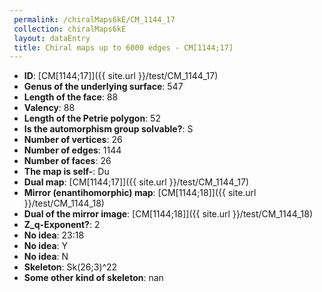 ```yaml
--- 
 permalink: /chiralMaps6kE/CM_1144_17 
 collection: chiralMaps6kE
 layout: dataEntry
 title: Chiral maps up to 6000 edges - CM[1144;17]
---
```


- **ID**: [CM[1144;17]]({{ site.url }}/test/CM_1144_17)
- **Genus of the underlying surface**: 547
- **Length of the face**: 88
- **Valency**: 88
- **Length of the Petrie polygon**: 52
- **Is the automorphism group solvable?**: S
- **Number of vertices**: 26
- **Number of edges**: 1144
- **Number of faces**: 26
- **The map is self-**: Du
- **Dual map**: [CM[1144;17]]({{ site.url }}/test/CM_1144_17)
- **Mirror (enantihomorphic) map**: [CM[1144;18]]({{ site.url }}/test/CM_1144_18)
- **Dual of the mirror image**: [CM[1144;18]]({{ site.url }}/test/CM_1144_18)
- **Z_q-Exponent?**: 2
- **No idea**:  23:18
- **No idea**: Y
- **No idea**: N
- **Skeleton**: Sk(26;3)^22
- **Some other kind of skeleton**: nan
